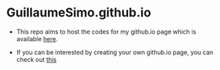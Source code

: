 # GuillaumeSimo.github.io


* This repo aims to host the codes for my github.io page which is available [here](https://guillaumesimo.github.io/).


* If you can be interested by creating your own github.io page, you can check out [this](https://docs.github.com/en/free-pro-team@latest/github/working-with-github-pages/creating-a-github-pages-site)
